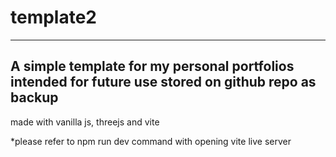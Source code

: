 # template2
----------------------------------------------
A simple template for my personal portfolios
intended for future use
stored on github repo as backup
----------------------------------------------
made with vanilla js, threejs and vite

*please refer to npm run dev command with opening vite live server
